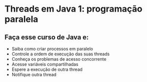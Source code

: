 # Threads em Java 1: programação paralela

## Faça esse curso de Java e:
- Saiba como criar processos em paralelo
- Controle a ordem de execução das suas threads
- Conheça os problemas de acesso concorrente
- Acesse variáveis compartilhadas
- Espere a execução de outra thread
- Notifique outra thread